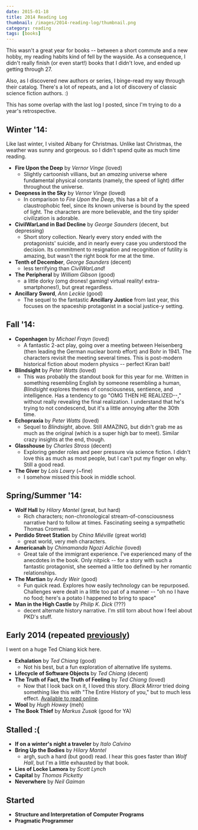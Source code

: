```yaml
---
date: 2015-01-18
title: 2014 Reading Log
thumbnail: /images/2014-reading-log/thumbnail.png
category: reading
tags: [books]
---
```


This wasn't a great year for books -- between a short commute and a new hobby, my reading habits kind of fell by the wayside. As a consequence, I didn't really finish (or even start!) books that I didn't love, and ended up getting through 27.

Also, as I discovered new authors or series, I binge-read my way through their catalog. There's a lot of repeats, and a lot of discovery of classic science fiction authors. :)

This has some overlap with the last log I posted, since I'm trying to do a year's retrospective.

## Winter '14:

Like last winter, I visited Albany for Christmas. Unlike last Christmas, the weather
was sunny and gorgeous. so I didn't spend quite as much time reading.

- **Fire Upon the Deep** by _Vernor Vinge_ (loved)
  - Slightly cartoonish villians, but an _amazing_ universe where fundamental physical constants (namely, the speed of light) differ throughout the universe.
- **Deepness in the Sky** by _Vernor Vinge_ (loved)
  - In comparison to _Fire Upon the Deep_, this has a bit of a claustrophobic feel, since its known universe is bound by the speed of light. The characters are more believable, and the tiny spider civilization is adorable.
- **CivilWarLand in Bad Decline** by _George Saunders_ (decent, but depressing)
  - Short story collection. Nearly every story ended with the protagonists' suicide, and in nearly every case you understood the decision. Its commitment to resignation and recognition of futility is amazing, but wasn't the right book for me at the time.
- **Tenth of December**, _George Saunders_ (decent)
  - less terrifying than _CivilWarLand_!
- **The Peripheral** by _William Gibson_ (good)
  - a little dorky (omg drones! gaming! virtual reality! extra-smartphones!), but great regardless.
- **Ancillary Sword**, _Ann Leckie_ (good)
  - The sequel to the fantastic **Ancillary Justice** from last year, this focuses on the spaceship protagonist in a social justice-y setting.

## Fall '14:

- **Copenhagen** by _Michael Frayn_ (loved)
  - A fantastic 2-act play, going over a meeting between Heisenberg (then leading the German nuclear bomb effort) and Bohr in 1941. The characters revisit the meeting several times. This is post-modern historical fiction about modern physics -- perfect Kiran bait!
- **Blindsight** by _Peter Watts_ (loved)
  - This was probably the standout book for this year for me. Written in something resembling English by someone resembling a human, _Blindsight_ explores themes of consciousness, sentience, and intelligence. Has a tendency to go "OMG THEN HE REALIZED--," without really revealing the final realization. I understand that he's trying to not condescend, but it's a little annoying after the 30th time.
- **Echopraxia** by _Peter Watts_ (loved)
  - Sequel to _Blindsight_, above. Still AMAZING, but didn't grab me as much as the original (which is a super high bar to meet). Similar crazy insights at the end, though.
- **Glasshouse** by _Charles Stross_ (decent)
  - Exploring gender roles and peer pressure via science fiction. I didn't love this as much as most people, but I can't put my finger on why. Still a good read.
- **The Giver** by _Lois Lowry_ (~fine)
  - I somehow missed this book in middle school.

## Spring/Summer '14:

- **Wolf Hall** by _Hilary Mantel_ (great, but hard)
  - Rich characters; non-chronological stream-of-consciousness narrative hard to follow at times. Fascinating seeing a sympathetic Thomas Cromwell.
- **Perdido Street Station** by _China Miéville_ (great world)
  - great world, very meh characters.
- **Americanah** by _Chimamanda Ngozi Adichie_ (loved)
  - Great tale of the immigrant experience. I've experienced many of the anecdotes in the book. Only nitpick -- for a story with such a fantastic protagonist, she seemed a little too defined by her romantic relationships.
- **The Martian** by _Andy Weir_ (good)
  - Fun quick read. Explores how easily technology can be repurposed. Challenges were dealt in a little too pat of a manner -- "oh no I have no food; here's a potato I happened to bring to space"
- **Man in the High Castle** by _Philip K. Dick_ (???)
  - decent alternate history narrative. I'm still torn about how I feel about PKD's stuff.

## Early 2014 (repeated [previously](/summer-reading-log-2014/))

I went on a huge Ted Chiang kick here.

- **Exhalation** by _Ted Chiang_ (good)
  - Not his best, but a fun exploration of alternative life systems.
- **Lifecycle of Software Objects** by _Ted Chiang_ (decent)
- **The Truth of Fact, the Truth of Feeling** by _Ted Chiang_ (loved)
  - Now that I look back on it, I loved this story. _Black Mirror_ tried doing something like this with "The Entire History of you," but to much less effect. [Available to read online](http://subterraneanpress.com/magazine/fall_2013/the_truth_of_fact_the_truth_of_feeling_by_ted_chiang).
- **Wool** by _Hugh Howey_ (meh)
- **The Book Thief** by _Markus Zusak_ (good for YA)

## Stalled :(

- **If on a winter's night a traveler** by _Italo Calvino_
- **Bring Up the Bodies** by _Hilary Mantel_
  - argh, such a hard (but good) read. I hear this goes faster than _Wolf Hall_, but I'm a little exhausted by that book.
- **Lies of Locke Lamora** by _Scott Lynch_
- **Capital** by _Thomas Picketty_
- **Neverwhere** by _Neil Gaiman_

## Started

- **Structure and Interpretation of Computer Programs**
- **Pragmatic Programmer**

